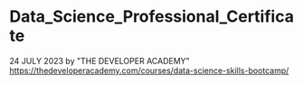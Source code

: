 # Data_Science_Professional_Certificate
24 JULY 2023 by "THE DEVELOPER ACADEMY" 
https://thedeveloperacademy.com/courses/data-science-skills-bootcamp/

